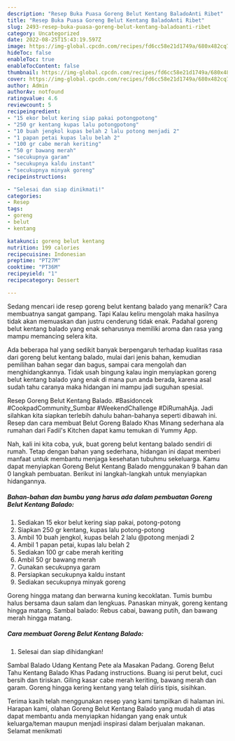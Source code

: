 ```yaml
---
description: "Resep Buka Puasa Goreng Belut Kentang BaladoAnti Ribet"
title: "Resep Buka Puasa Goreng Belut Kentang BaladoAnti Ribet"
slug: 2493-resep-buka-puasa-goreng-belut-kentang-baladoanti-ribet
category: Uncategorized
date: 2022-08-25T15:43:19.597Z
image: https://img-global.cpcdn.com/recipes/fd6cc58e21d1749a/680x482cq70/goreng-belut-kentang-balado-foto-resep-utama.jpg
hideToc: false
enableToc: true
enableTocContent: false
thumbnail: https://img-global.cpcdn.com/recipes/fd6cc58e21d1749a/680x482cq70/goreng-belut-kentang-balado-foto-resep-utama.jpg
cover: https://img-global.cpcdn.com/recipes/fd6cc58e21d1749a/680x482cq70/goreng-belut-kentang-balado-foto-resep-utama.jpg
author: Admin
authorAv: notfound
ratingvalue: 4.6
reviewcount: 5
recipeingredient:
- "15 ekor belut kering siap pakai potongpotong"
- "250 gr kentang kupas lalu potongpotong"
- "10 buah jengkol kupas belah 2 lalu potong menjadi 2"
- "1 papan petai kupas lalu belah 2"
- "100 gr cabe merah keriting"
- "50 gr bawang merah"
- "secukupnya garam"
- "secukupnya kaldu instant"
- "secukupnya minyak goreng"
recipeinstructions:

- "Selesai dan siap dinikmati!"
categories:
- Resep
tags:
- goreng
- belut
- kentang

katakunci: goreng belut kentang 
nutrition: 199 calories
recipecuisine: Indonesian
preptime: "PT27M"
cooktime: "PT36M"
recipeyield: "1"
recipecategory: Dessert

---
```



Sedang mencari ide resep goreng belut kentang balado yang menarik? Cara membuatnya sangat gampang. Tapi Kalau keliru mengolah maka hasilnya tidak akan memuaskan dan justru cenderung tidak enak. Padahal goreng belut kentang balado yang enak seharusnya memiliki aroma dan rasa yang mampu memancing selera kita.


Ada beberapa hal yang sedikit banyak berpengaruh terhadap kualitas rasa dari goreng belut kentang balado, mulai dari jenis bahan, kemudian pemilihan bahan segar dan bagus, sampai cara mengolah dan menghidangkannya. Tidak usah bingung kalau ingin menyiapkan goreng belut kentang balado yang enak di mana pun anda berada, karena asal sudah tahu caranya maka hidangan ini mampu jadi suguhan spesial.

Resep Goreng Belut Kentang Balado. #Basidoncek #CookpadCommunity_Sumbar #WeekendChallenge #DiRumahAja. Jadi silahkan kita siapkan terlebih dahulu bahan-bahanya seperti dibawah ini. Resep dan cara membuat Belut Goreng Balado Khas Minang sederhana ala rumahan dari Fadil&#39;s Kitchen dapat kamu temukan di Yummy App.


Nah, kali ini kita coba, yuk, buat goreng belut kentang balado sendiri di rumah. Tetap dengan bahan yang sederhana, hidangan ini dapat memberi manfaat untuk membantu menjaga kesehatan tubuhmu sekeluarga. Kamu dapat menyiapkan Goreng Belut Kentang Balado menggunakan 9 bahan dan 0 langkah pembuatan. Berikut ini langkah-langkah untuk menyiapkan hidangannya.

<!--inarticleads1-->

##### Bahan-bahan dan bumbu yang harus ada dalam pembuatan Goreng Belut Kentang Balado:

1. Sediakan 15 ekor belut kering siap pakai, potong-potong
1. Siapkan 250 gr kentang, kupas lalu potong-potong
1. Ambil 10 buah jengkol, kupas belah 2 lalu @potong menjadi 2
1. Ambil 1 papan petai, kupas lalu belah 2
1. Sediakan 100 gr cabe merah keriting
1. Ambil 50 gr bawang merah
1. Gunakan secukupnya garam
1. Persiapkan secukupnya kaldu instant
1. Sediakan secukupnya minyak goreng


Goreng hingga matang dan berwarna kuning kecoklatan. Tumis bumbu halus bersama daun salam dan lengkuas. Panaskan minyak, goreng kentang hingga matang. Sambal balado: Rebus cabai, bawang putih, dan bawang merah hingga matang. 

<!--inarticleads2-->

##### Cara membuat Goreng Belut Kentang Balado:


1. Selesai dan siap dihidangkan!

Sambal Balado Udang Kentang Pete ala Masakan Padang. Goreng Belut Tahu Kentang Balado Khas Padang instructions. Buang isi perut belut, cuci bersih dan tiriskan. Giling kasar cabe merah keriting, bawang merah dan garam. Goreng hingga kering kentang yang telah diiris tipis, sisihkan. 

Terima kasih telah menggunakan resep yang kami tampilkan di halaman ini. Harapan kami, olahan Goreng Belut Kentang Balado yang mudah di atas dapat membantu anda menyiapkan hidangan yang enak untuk keluarga/teman maupun menjadi inspirasi dalam berjualan makanan. Selamat menikmati
